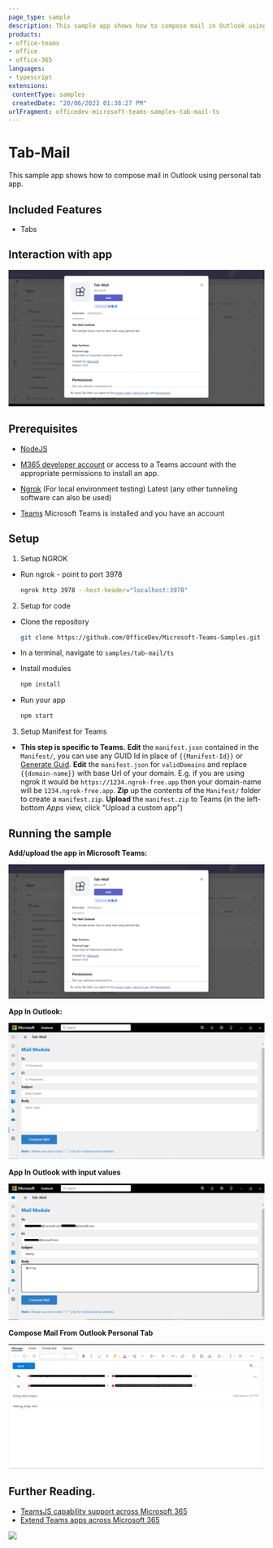 ```yaml
---
page_type: sample
description: This sample app shows how to compose mail in Outlook using personal tab app.
products:
- office-teams
- office
- office-365
languages:
- typescript
extensions:
 contentType: samples
 createdDate: "20/06/2023 01:38:27 PM"
urlFragment: officedev-microsoft-teams-samples-tab-mail-ts
---
```


# Tab-Mail

This sample app shows how to compose mail in Outlook using personal tab app.

 ## Included Features
* Tabs

## Interaction with app

![Tab-Mail](Images/tab-mail.gif)

## Prerequisites
-  [NodeJS](https://nodejs.org/en/)

-  [M365 developer account](https://docs.microsoft.com/en-us/microsoftteams/platform/concepts/build-and-test/prepare-your-o365-tenant) or access to a Teams account with the appropriate permissions to install an app.
- [Ngrok](https://ngrok.com/download) (For local environment testing) Latest (any other tunneling software can also be used)
  
- [Teams](https://teams.microsoft.com) Microsoft Teams is installed and you have an account

## Setup
    
1. Setup NGROK
  - Run ngrok - point to port 3978

    ```bash
    ngrok http 3978 --host-header="localhost:3978"
    ```
2. Setup for code
 - Clone the repository

    ```bash
    git clone https://github.com/OfficeDev/Microsoft-Teams-Samples.git
    ```

-  In a terminal, navigate to `samples/tab-mail/ts`

 - Install modules

    ```bash
    npm install
    ```
 - Run your app

    ```bash
    npm start
    ```
3. Setup Manifest for Teams

- **This step is specific to Teams.**
    **Edit** the `manifest.json` contained in the `Manifest/`, you can use any GUID Id in place of `{{Manifest-Id}}` or [Generate Guid](https://guidgenerator.com/).
    **Edit** the `manifest.json` for `validDomains` and replace `{{domain-name}}` with base Url of your domain. E.g. if you are using ngrok it would be `https://1234.ngrok-free.app` then your domain-name will be `1234.ngrok-free.app`.
    **Zip** up the contents of the `Manifest/` folder to create a `manifest.zip`.
    **Upload** the `manifest.zip` to Teams (in the left-bottom *Apps* view, click "Upload a custom app")
    

## Running the sample

**Add/upload the app in Microsoft Teams:**

![InstallApp](Images/1.add_app_teams.png)

**App In Outlook:**

![Tab-Mail](Images/2.teams_mail_form.png)

**App In Outlook with input values**

![OpenOutlook](Images/3.app_outlook.png)

**Compose Mail From Outlook Personal Tab**

![Compose Mail](Images/4.compose_mail.png)

## Further Reading.
  
- [TeamsJS capability support across Microsoft 365](https://learn.microsoft.com/en-us/microsoftteams/platform/m365-apps/teamsjs-support-m365#mail)
- [Extend Teams apps across Microsoft 365](https://learn.microsoft.com/microsoftteams/platform/m365-apps/overview)

<img src="https://pnptelemetry.azurewebsites.net/microsoft-teams-samples/samples/tab-mail-ts" />

